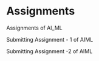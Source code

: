 # Assignments
Assignments of AI_ML

Submitting Assignment - 1 of AIML

Submitting Assignment -2 of AIML
